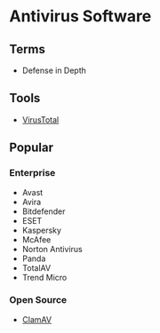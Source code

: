 # Antivirus Software

## Terms

- Defense in Depth

## Tools

- [VirusTotal](https://virustotal.com)

## Popular

### Enterprise

- Avast
- Avira
- Bitdefender
- ESET
- Kaspersky
- McAfee
- Norton Antivirus
- Panda
- TotalAV
- Trend Micro

### Open Source

- [ClamAV](/clamav.md)
